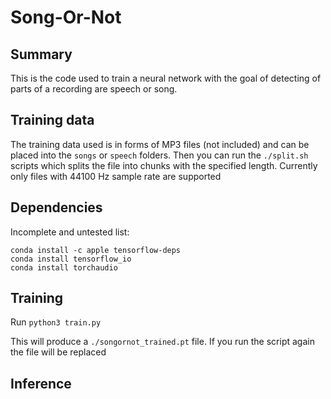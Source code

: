 # Song-Or-Not
## Summary

This is the code used to train a neural network with the goal of detecting of parts of a recording
are speech or song.

## Training data

The training data used is in forms of MP3 files (not included) and can be placed into the `songs`
or `speech` folders. Then you can run the `./split.sh` scripts which splits the file into chunks
with the specified length. Currently only files with 44100 Hz sample rate are supported

## Dependencies

Incomplete and untested list:

```
conda install -c apple tensorflow-deps 
conda install tensorflow_io
conda install torchaudio
```

## Training

Run `python3 train.py`

This will produce a `./songornot_trained.pt` file. If you run the script again the file will be replaced

## Inference


